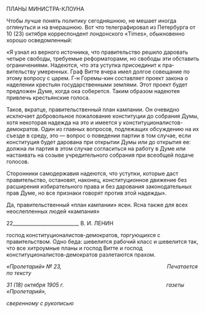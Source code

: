 ПЛАНЫ МИНИСТРА-КЛОУНА

Чтобы лучше понять политику сегодняшнюю, не мешает иногда оглянуться и на вчерашнюю. Вот что телеграфировал из Петербурга от 10 (23) октября корреспондент лондонского «Times», обыкновенно хорошо осведомленный:

«Я узнал из верного источника, что правительство решило даровать четыре свободы, требуемые ре­форматорами, но свободы эти обставить ограничениями. Надеются, что эта уступка присоединит к пра­вительству умеренных. Граф Витте вчера имел долгое совещание по этому вопросу с царем. Г-н Горемы-кин составляет проект закона о наделении крестьян государственными землями. Этот проект будет пред­ложен Думе, когда ока соберется. Таким образом надеютея привлечь крестьянские голоса.

Таков, вкратце, правительственный план кампании. Он очевидно исключает добровольное пожалова­ние конституции до собрания Думы, хотя некоторая надежда на это и имеется у конституционалистов-демократов. Один из главных вопросов, подлежащих обсуждению на их съезде в среду, это — вопрос о поведении партии в том случае, если конституция будет дарована при открытии Думы или до открытия ее: должна ли партия в этом случае согласиться на работу в Думе или настаивать на созыве учредитель­ного собрания при всеобщей подаче голосов.

Сторонники самодержавия надеются, что уступки, которые даст правительство, остановят, наконец, конституционное движение без расширения избирательного права и без дарования законодательных прав Думе, но все признаки говорят против этой надежды».

Да, правительственный «план кампании» ясен. Ясна также для всех неослепленных людей «кампания»

  

22___________________________ В. И. ЛЕНИН

господ конституционалистов-демократов, _торгующихся_ с правительством. Одно беда: шевелится рабочий класс и шевелится так, что все хитроумные планы и господ Витте и господ конституционалистов-демократов разлетаются прахом.

_«Пролетарий» № 23,                                                                      Печатается по тексту_

_31 (18) октября 1905 г.                                                                    газеты «Пролетарий»,_

_сверенному с рукописью_